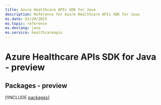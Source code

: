 ```yaml
---
title: Azure Healthcare APIs SDK for Java
description: Reference for Azure Healthcare APIs SDK for Java
ms.date: 03/29/2025
ms.topic: reference
ms.devlang: java
ms.service: healthcareapis
---
```

# Azure Healthcare APIs SDK for Java - preview
## Packages - preview
[!INCLUDE [packages](healthcare-apis-index.md)]